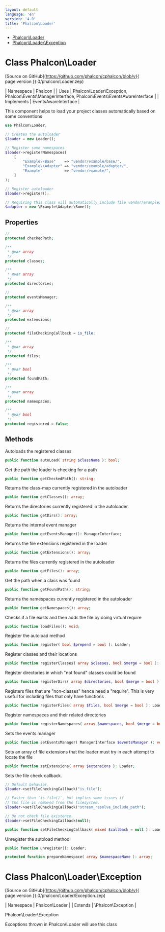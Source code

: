 ```yaml
---
layout: default
language: 'en'
version: '4.0'
title: 'Phalcon\Loader'
---
```


* [Phalcon\Loader](#loader)
* [Phalcon\Loader\Exception](#loader-exception)

<h1 id="loader">Class Phalcon\Loader</h1>

[Source on GitHub](https://github.com/phalcon/cphalcon/blob/v{{ page.version }}.0/phalcon/Loader.zep)

| Namespace  | Phalcon |
| Uses       | Phalcon\Loader\Exception, Phalcon\Events\ManagerInterface, Phalcon\Events\EventsAwareInterface |
| Implements | EventsAwareInterface |

This component helps to load your project classes automatically based on some
conventions

```php
use Phalcon\Loader;

// Creates the autoloader
$loader = new Loader();

// Register some namespaces
$loader->registerNamespaces(
    [
        "Example\\Base"    => "vendor/example/base/",
        "Example\\Adapter" => "vendor/example/adapter/",
        "Example"          => "vendor/example/",
    ]
);

// Register autoloader
$loader->register();

// Requiring this class will automatically include file vendor/example/adapter/Some.php
$adapter = new \Example\Adapter\Some();
```


## Properties
```php
//
protected checkedPath;

/**
 * @var array
 */
protected classes;

/**
 * @var array
 */
protected directories;

//
protected eventsManager;

/**
 * @var array
 */
protected extensions;

//
protected fileCheckingCallback = is_file;

/**
 * @var array
 */
protected files;

/**
 * @var bool
 */
protected foundPath;

/**
 * @var array
 */
protected namespaces;

/**
 * @var bool
 */
protected registered = false;

```

## Methods

Autoloads the registered classes
```php
public function autoLoad( string $className ): bool;
```

Get the path the loader is checking for a path
```php
public function getCheckedPath(): string;
```

Returns the class-map currently registered in the autoloader
```php
public function getClasses(): array;
```

Returns the directories currently registered in the autoloader
```php
public function getDirs(): array;
```

Returns the internal event manager
```php
public function getEventsManager(): ManagerInterface;
```

Returns the file extensions registered in the loader
```php
public function getExtensions(): array;
```

Returns the files currently registered in the autoloader
```php
public function getFiles(): array;
```

Get the path when a class was found
```php
public function getFoundPath(): string;
```

Returns the namespaces currently registered in the autoloader
```php
public function getNamespaces(): array;
```

Checks if a file exists and then adds the file by doing virtual require
```php
public function loadFiles(): void;
```

Register the autoload method
```php
public function register( bool $prepend = bool ): Loader;
```

Register classes and their locations
```php
public function registerClasses( array $classes, bool $merge = bool ): Loader;
```

Register directories in which "not found" classes could be found
```php
public function registerDirs( array $directories, bool $merge = bool ): Loader;
```

Registers files that are "non-classes" hence need a "require". This is
very useful for including files that only have functions
```php
public function registerFiles( array $files, bool $merge = bool ): Loader;
```

Register namespaces and their related directories
```php
public function registerNamespaces( array $namespaces, bool $merge = bool ): Loader;
```

Sets the events manager
```php
public function setEventsManager( ManagerInterface $eventsManager ): void;
```

Sets an array of file extensions that the loader must try in each attempt
to locate the file
```php
public function setExtensions( array $extensions ): Loader;
```

Sets the file check callback.

```php
// Default behavior.
$loader->setFileCheckingCallback("is_file");

// Faster than `is_file()`, but implies some issues if
// the file is removed from the filesystem.
$loader->setFileCheckingCallback("stream_resolve_include_path");

// Do not check file existence.
$loader->setFileCheckingCallback(null);
```
```php
public function setFileCheckingCallback( mixed $callback = null ): Loader;
```

Unregister the autoload method
```php
public function unregister(): Loader;
```


```php
protected function prepareNamespace( array $namespaceName ): array;
```



<h1 id="loader-exception">Class Phalcon\Loader\Exception</h1>

[Source on GitHub](https://github.com/phalcon/cphalcon/blob/v{{ page.version }}.0/phalcon/Loader/Exception.zep)

| Namespace  | Phalcon\Loader |
| Extends    | \Phalcon\Exception |

Phalcon\Loader\Exception

Exceptions thrown in Phalcon\Loader will use this class

